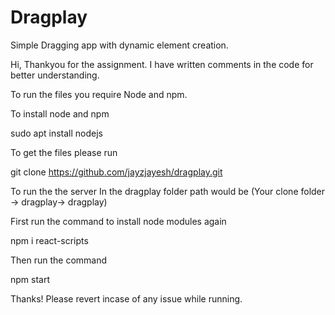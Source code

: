 # Dragplay
Simple Dragging app with dynamic element creation.

Hi,
Thankyou for the assignment. I have written comments in the code for better understanding.

To run the files you require Node and npm.

To install node and npm

sudo apt install nodejs


To get the files please run

git clone https://github.com/jayzjayesh/dragplay.git

To run the the server
In the dragplay folder path would be (Your clone folder -> dragplay-> dragplay)

First run the command to install node modules again

npm i react-scripts


Then run the command


npm start

Thanks!
Please revert incase of any issue while running.

